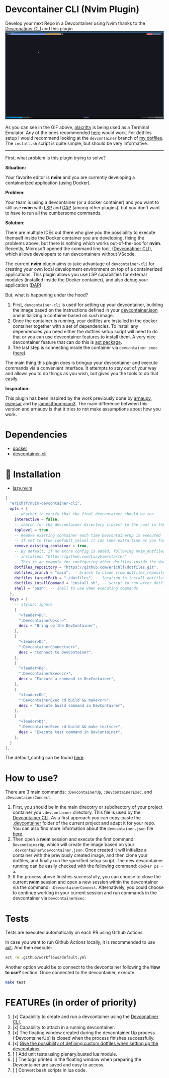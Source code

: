 # Devcontainer CLI (Nvim Plugin)

Develop your next Repo in a Devcontainer using Nvim thanks to the 
[Devconatiner CLI](https://github.com/devcontainers/cli) and this plugin
![](doc/gifs/nvim_devcontainer_cli-description.gif)

As you can see in the GIF above,
[alacritty](https://github.com/alacritty/alacritty) is being used as a Terminal
Emulator. Any of the ones recommended [here](https://www.lazyvim.org/) would
work. For dotfiles setup I would recommend looking at the `devcontainer` branch
of [my dotfiles](https://github.com/erichlf/dotfiles). The `install.sh` script is
quite simple, but should be very informative.

---

First, what problem is this plugin trying to solve?

**Situation:**

Your favorite editor is **nvim** and you are currently developing a
containerized application (using Docker).

**Problem:**

Your team is using a devcontainer (or a docker container) and you want to still
use **nvim** with [LSP](https://microsoft.github.io/language-server-protocol/)
and [DAP](https://microsoft.github.io/debug-adapter-protocol/) (among other
plugins), but you don't want to have to run all the cumbersome commands.

**Solution:**

There are multiple IDEs out there who give you the possibility to execute
themself inside the Docker container you are developing, fixing the problems
above, but there is nothing which works out-of-the-box for **nvim**. Recently,
Microsoft opened the command line tool, 
([Devconatiner CLI](https://github.com/devcontainers/cli)), which allows developers 
to run devcontainers without VScode.

The current **nvim** plugin aims to take advantage of `devcontainer-cli` for
creating your own local development environment on top of a containerized
applications. This plugin allows you use LSP capabilities for external modules
(installed inside the Docker container), and also debug your application
([DAP](https://microsoft.github.io/debug-adapter-protocol/)).

But, what is happening under the hood?

1. First, `devcontainer-cli` is used for setting up your devcontainer, building
   the image based on the instructions defined in your
   [devcontainer.json](.devcontainer/devcontainer.json) and initializing a
   container based on such image.
2. Once the container is running, your dotfiles are installed in the docker
   container together with a set of dependencies. To install any dependencies you need either the
   dotfiles setup script will need to do that or you can use devcontainer features to install them.
   A very nice devcontainer feature that can do this is 
   [apt package](https://github.com/rocker-org/devcontainer-features/tree/main/src/apt-packages).
3. The last step is connecting inside the container via `devcontainer exec`
   ([here](https://github.com/erichlf/nvim-devcontainer-cli/blob/main/bin/connect_to_devcontainer.sh)).

The main thing this plugin does is bringup your devcontainer and execute
commands via a convenient interface. It attempts to stay out of your way and
allows you to do things as you wish, but gives you the tools to do that easily.

**Inspiration:**

This plugin has been inspired by the work previously done by
[arnaupv](https://github.com/arnaupv/nvim-devcontainer-cli),
[esensar](https://github.com/esensar/nvim-dev-container) and by
[jamestthompson3](https://github.com/jamestthompson3/nvim-remote-containers).
The main difference between this version and arnaupv is that it tries to not
make assumptions about how you work.

# Dependencies

- [docker](https://docs.docker.com/get-docker/)
- [devcontainer-cli](https://github.com/devcontainers/cli#npm-install)

# 🔧 Installation

- [lazy.nvim](https://github.com/folke/lazy.nvim)

```lua
{
  "erichlf/nvim-devcontainer-cli",
  opts = {
    -- whather to verify that the final devcontainer should be run
    interactive = false,
    -- search for the devcontainer directory closest to the root in the directory tree
    toplevel = true,
    -- Remove existing container each time DevcontainerUp is executed
    -- If set to True [default_value] it can take extra time as you force to start from scratch
    remove_existing_container = true,
    -- By default, if no extra config is added, following nvim_dotfiles are
    -- installed: "https://github.com/LazyVim/starter"
    -- This is an example for configuring other dotfiles inside the docker container
    dotfiles_repository = "https://github.com/erichlf/dotfiles.git",
    dotfiles_branch = "main", -- branch to clone from dotfiles_repository`
    dotfiles_targetPath = "~/dotfiles", -- location to install dotfiles
    dotfiles_intallCommand = "install.sh", -- script to run after dotfiles are cloned
    shell = "bash", -- shell to use when executing commands
  },
  keys = {
    -- stylua: ignore
    {
      "<leader>Du",
      ":DevcontainerUp<cr>",
      desc = "Bring up the DevContainer",
    },
    {
      "<leader>Dc",
      ":DevcontainerConnect<cr>",
      desc = "Connect to DevContainer",
    },
    {
      "<leader>De",
      ":DevcontainerExec<cr>",
      desc = "Execute a command in DevContainer",
    },
    {
      "<leader>Db",
      ":DevcontainerExec cd build && make<cr>",
      desc = "Execute build command in DevContainer",
    },
    {
      "<leader>Dt",
      ":DevcontainerExec cd build && make test<cr>",
      desc = "Execute test command in DevContainer",
    },
  }
},
```

The default_config can be found [here](./lua/devcontainer_cli/config/init.lua).

# How to use?

There are 3 main commands: `:DevcontainerUp`, `:DevcontainerExec`, and `:DevcontainerConnect`.

1. First, you should be in the main direcotry or subdirectory of your project
   container you `.devcontainer` directory. This file is used by the
   [Devcontainer CLI](https://github.com/devcontainers/cli). As a first
   approach you can copy-paste the
   [.devcontainer](.devcontainer/devcontainer.json) folder of the current
   project and adapt it for your repo. You can also find more information about
   the `devcontainer.json` file
   [here](https://code.visualstudio.com/docs/remote/devcontainerjson-reference).
2. Then open a **nvim** session and execute the first command:
   `DevcontainerUp`, which will create the image based on your
   `.devcontainer\devcontainer.json`. Once created it will initialize a
   container with the previously created image, and then clone your dotfiles,
   and finally run the specified setup script. The new devcontainer running can
   be easily checked with the following command: `docker ps -a`.
3. If the process above finishes successfully, you can choose to close the
   current **nvim** session and open a new session within the devcontainer via
   the command: `:DevcontainerConnect`. Alternatively, you could choose to
   continue working in your current session and run commands in the
   devcontainer via `DevcontainerExec`.

# Tests

Tests are executed automatically on each PR using Github Actions.

In case you want to run Github Actions locally, it is recommended to use
[act](https://github.com/nektos/act#installation). And then execute:

```bash
act -W .github/workflows/default.yml
```

Another option would be to connect to the devcontainer following the **How to
use?** section. Once connected to the devcontainer, execute:

```bash
make test
```

# FEATUREs (in order of priority)

1. [x] Capability to create and run a devcontainer using the [Devconatiner CLI](https://github.com/devcontainers/cli).
2. [x] Capability to attach in a running devcontainer.
3. [x] The floating window created during the devcontainer Up process (:DevcontainerUp<cr>) is closed when the process finishes successfully.
4. [x] [Give the possibility of defining custom dotfiles when setting up the devcontainer](https://github.com/erichlf/nvim-devcontainer-cli/issues/1)
5. [ ] Add unit tests using plenary.busted lua module.
6. [ ] The logs printed in the floating window when preparing the Devcontainer are saved and easy to access.
7. [ ] Convert bash scripts in lua code.
